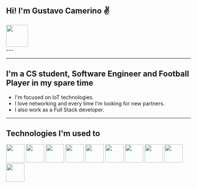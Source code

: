 Hi! I'm Gustavo Camerino ✌️
---

<div>
<a href="https://www.linkedin.com/in/gustavo-camerino-de-carvalho-a112011a1" target="_blank"><img loading="lazy" src="https://cdn.jsdelivr.net/gh/devicons/devicon@latest/icons/linkedin/linkedin-original.svg" target="_blank" height = 60dp width = 60dp ></a>
</div>
---

---
I'm a CS student, Software Engineer and Football Player in my spare time
---
* I'm focused on IoT technologies.
* I love networking and every time I'm looking for new partners.
* I also work as a Full Stack developer.
---
Technologies I'm used to
---
<div>
  <img src="https://cdn.jsdelivr.net/gh/devicons/devicon@latest/icons/flutter/flutter-original.svg" width = 50dp height= 50dp />
  <img src="https://cdn.jsdelivr.net/gh/devicons/devicon@latest/icons/html5/html5-original-wordmark.svg" width = 50dp height= 50dp />
  <img src="https://cdn.jsdelivr.net/gh/devicons/devicon@latest/icons/css3/css3-original-wordmark.svg" width = 50dp height= 50dp />
  <img src="https://cdn.jsdelivr.net/gh/devicons/devicon@latest/icons/javascript/javascript-original.svg" width = 50dp height= 50dp />
  <img src="https://cdn.jsdelivr.net/gh/devicons/devicon@latest/icons/java/java-original.svg" width = 50dp height= 50dp/>
  <img src="https://cdn.jsdelivr.net/gh/devicons/devicon@latest/icons/androidstudio/androidstudio-original.svg" width = 50dp height= 50dp />
  <img src="https://cdn.jsdelivr.net/gh/devicons/devicon@latest/icons/python/python-original.svg" width = 50dp height= 50dp />
  <img src="https://cdn.jsdelivr.net/gh/devicons/devicon@latest/icons/cplusplus/cplusplus-original.svg" width = 50dp height= 50dp />
  <img src="https://cdn.jsdelivr.net/gh/devicons/devicon@latest/icons/docker/docker-original-wordmark.svg" width = 50dp height= 50dp />
  <img loading="lazy" src="![image](https://github.com/GustavoCamerino/GustavoCamerino/assets/165351846/a10c5c44-75ac-48d0-aa7b-9a506badb295)
" width="50" height="50"/>
  <img >
</div>
